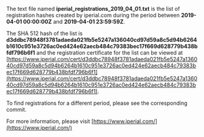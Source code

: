 The text file named **iperial_registrations_2019_04_01.txt** is the list of registration hashes created by iperial.com during the period between **2019-04-01 00:00:00Z** and **2019-04-01 23:59:59Z**.

The SHA 512 hash of the list is **d3ddbc78948f3781adaeda021fb5e5247a136040cd97d59a8c5d94b6264b1610c951e3726ac0ed424e62aecb484c79383bec17f669d628779b438bfdf796b6f1** and the registration certificate for the list can be viewed at [https://www.iperial.com/cert/d3ddbc78948f3781adaeda021fb5e5247a136040cd97d59a8c5d94b6264b1610c951e3726ac0ed424e62aecb484c79383bec17f669d628779b438bfdf796b6f1](https://www.iperial.com/cert/d3ddbc78948f3781adaeda021fb5e5247a136040cd97d59a8c5d94b6264b1610c951e3726ac0ed424e62aecb484c79383bec17f669d628779b438bfdf796b6f1).

To find registrations for a different period, please see the corresponding commit.

For more information, please visit [https://www.iperial.com/](https://www.iperial.com/)
